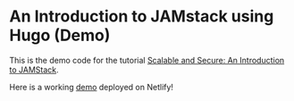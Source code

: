 # An Introduction to JAMstack using Hugo (Demo)

This is the demo code for the tutorial [Scalable and Secure: An Introduction to JAMStack]().

Here is a working [demo](https://reverent-mclean-bc454c.netlify.com/) deployed on Netlify!
